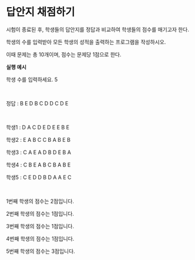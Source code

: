 # 답안지 채점하기

시험이 종료된 후, 학생들의 답안지를 정답과 비교하여 학생들의 점수를 매기고자 한다. 

학생의 수를 입력받아 모든 학생의 성적을 출력하는 프로그램을 작성하시오. 

이때 문제는 총 10개이며, 점수는 문제당 1점으로 한다.

**실행 예시**

학생 수를 입력하세요. 5

<br>

정답 : B E D B C D D C D E

<br>

학생1 : D A C D E D E E B E

학생2 : E A B C C B A B E B

학생3 : C A E A D B D E B A

학생4 : C B E A B C B A B E

학생5 : C E D D B D A A E C

<br>

1번째 학생의 점수는 2점입니다.

2번째 학생의 점수는 1점입니다.

3번째 학생의 점수는 1점입니다.

4번째 학생의 점수는 1점입니다.

5번째 학생의 점수는 3점입니다.

